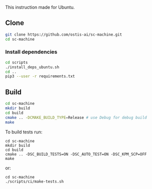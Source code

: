 This instruction made for Ubuntu.

## Clone

```sh
git clone https://github.com/ostis-ai/sc-machine.git
cd sc-machine
```

### Install dependencies

```sh
cd scripts
./install_deps_ubuntu.sh
cd ..
pip3 --user -r requirements.txt
```

## Build

```sh
cd sc-machine
mkdir build
cd build
cmake .. -DCMAKE_BUILD_TYPE=Release # use Debug for debug build
make
```

To build tests run:
```shell
cd sc-machine
mkdir build
cd build
cmake .. -DSC_BUILD_TESTS=ON -DSC_AUTO_TEST=ON -DSC_KPM_SCP=OFF
make
```

or:
```shell
cd sc-machine
./scripts/ci/make-tests.sh
```

